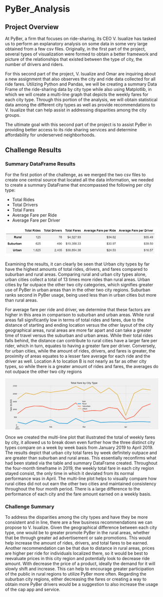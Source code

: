 # PyBer_Analysis

## Project Overview
At PyBer, a firm that focuses on ride-sharing, its CEO V. Isualize has tasked us to perform an explanatory analysis on some data in some very large obtained from a few csv files. Originally, in the first part of the project, several types of visualization were formed to obtain a better framework and picture of the relationships that existed between the type of city, the number of drivers and riders. 

For this second part of the project, V. Isualize and Omar are inquiring about a new assignment that also observes the city and ride data collected for all ride fares. Utilizing Python and Pandas, we will be creating a summary Data Frame of the ride-sharing data by city type while also using Matplotlib, in which we will create a multi-line graph that depicts the weekly fares for each city type. Through this portion of the analysis, we will obtain statistical data among the different city types as well as provide recommendations to V. Isualize that can help assist in addressing disparities among the city groups. 

The ultimate goal with this second part of the project is to assist PyBer in providing better access to its ride sharing services and determine affordability for underserved neighborhoods. 

## Challenge Results

### Summary DataFrame Results
For the first potion of the challenge, as we merged the two csv files to create one central source that located all the data information, we needed to create a summary DataFrame that encompassed the following per city type:
-	Total Rides
-	Total Drivers
-	Total Fares
-	Average Fare per Ride 
-	Average Fare per Driver


![city_dataframe](Analysis/city_dataframe.png)

Examining the results, it can clearly be seen that Urban city types by far have the highest amounts of total rides, drivers, and fares compared to suburban and rural areas. Comparing rural and urban city types alone, urban cities collect a total of 13 times more rides than rural areas. Urban cities by far outpace the other two city categories, which signifies greater use of PyBer in urban areas than in the other two city regions. Suburban ranks second in PyBer usage, being used less than in urban cities but more than rural areas. 

For average fare per ride and driver, we determine that these factors are higher in this area in comparison to suburban and urban areas. While rural areas fall significantly low in terms of total rides and fares, due to the distance of starting and ending location versus the other layout of the city geographical areas, rural areas are more far apart and can take a greater time of travel versus the suburban and urban areas. While their total rides falls behind, the distance can contribute to rural cities have a larger fare per rider, which in turn, equates to having a greater fare per driver. Conversely, for urban cities, while the amount of rides, drivers, and fares is greater, the proximity of areas equates to a lesser fare average for each ride and the driver as well. Location A to location B is not nearly as far as other city types, so while there is a greater amount of rides and fares, the averages do not outpace the other two city regions


![PyBer_fare_summary](Analysis/PyBer_fare_summary.png)

Once we created the multi-line plot that illustrated the total of weekly fares by city, it allowed us to break down even further how the three distinct city types compare on a week by week basis from January 2019 to April 2019. The results depict that urban city total fares by week definitely outpace and are greater than suburban and rural areas. This essentially reconfirms what had been stated via the table and summary DataFrame created. Throughout the four-month timeframe in 2019, the weekly total fare in each city region stayed consist, the only time in which it deviated from its normal performance was in April. The multi-line plot helps to visually compare how rural cities did not out earn the other two cities and maintained consistency throughout the four month period. There is a large difference to the performance of each city and the fare amount earned on a weekly basis.

### Challenge Summary
To address the disparities among the city types and have they be more consistent and in line, there are a few business recommendations we can propose to V. Isualize. Given the geographical difference between each city type, one would be to greater promote PyBer in the rural areas, whether that be through greater ad advertisement or sale promotions. This would help increase the amount of rides, drivers, and total fares to be earned. Another recommendation can be that due to distance in rural areas, prices are higher per ride for individuals localized there, so it would be best to reevaluate prices in this city region and potentially look to decrease ride amount. With decrease the price of a product, ideally the demand for it will slowly shift and increase. This can help to encourage greater participation of the public in rural regions to utilize PyBer more often. Regarding the suburban city regions, either decreasing the fares or creating a way to obtain more PyBer drivers would be a suggestion to also increase the usage of the cap app and service. 
